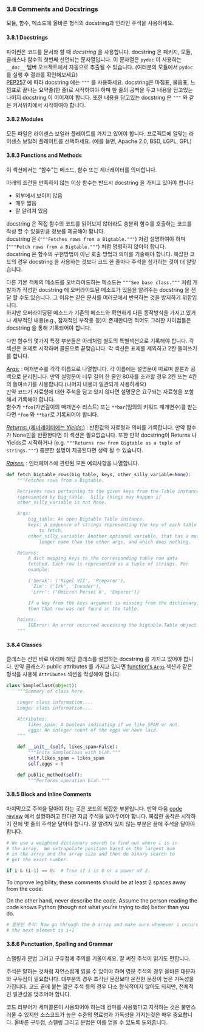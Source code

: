 <a id="s3.8-comments"></a>
<a id="comments"></a>
### 3.8 Comments and Docstrings

모듈, 함수, 메소드에 올바른 형식의 docstring과 인라인 주석을 사용하세요.  

<a id="s3.8.1-comments-in-doc-strings"></a>
<a id="comments-in-doc-strings"></a>
#### 3.8.1 Docstrings

파이썬은 코드를 문서화 할 때 _docstring_ 을 사용합니다.
docstring 은 패키지, 모듈, 클래스나 함수의 첫번째 선언되는 문자열입니다.
이 문자열은 `pydoc` 이 사용하는 `__doc__` 멤버 오브젝트에서 자동으로 추출될 수 있습니다.
(여러분의 모듈에서 `pydoc` 를 실행 후 결과를 확인해보세요)  
[PEP257](https://www.google.com/url?sa=D&q=http://www.python.org/dev/peps/pep-0257/) 에 따라 docstring 에는 `"""` 를 사용하세요.
docstring은 마침표, 물음표, 느낌표로 끝나는 요약줄(한 줄)로 시작하여야 하며 한 줄의 공백을 두고 내용을 담고있는 나머지 docstring 이 이어져야 합니다.
또한 내용을 담고있는 docstring 은 `"""` 와 같은 커서위치에서 시작하여야 합니다.  

<a id="s3.8.2-comments-in-modules"></a>
<a id="comments-in-modules"></a>
#### 3.8.2 Modules

모든 파일은 라이센스 보일러 플레이트를 가지고 있어야 합니다.
프로젝트에 알맞는 라이센스 보일러 플레이트를 선택하세요.
(에를 들면, Apache 2.0, BSD, LGPL, GPL)

<a id="s3.8.3-functions-and-methods"></a>
<a id="functions-and-methods"></a>
#### 3.8.3 Functions and Methods

이 섹션에서는 "함수"는 메소드, 함수 또는 제너레이터를 의미합니다.  

아래의 조건을 만족하지 않는 이상 함수는 반드시 docstring 을 가지고 있어야 합니다.  
-   외부에서 보이지 않음
-   매우 짧음
-   잘 알려져 있음

docstring 은 직접 함수의 코드를 읽어보지 않더라도 충분히 함수를 호출하는 코드를 작성 할 수 있을만큼 정보를 제공해야 합니다.  
docstring 은 (`"""Fetches rows from a Bigtable."""`) 처럼 설명하여야 하며 (`"""Fetch rows from a Bigtable."""`) 처럼 명령하지 않아야 합니다.  
docstring 은 함수의 구현방법이 아닌 호출 방법과 의미를 기술해야 합니다.
복잡한 코드의 경우 docstring 을 사용하는 것보다 코드 한 줄마다 주석을 첨가하는 것이 더 알맞습니다.  

다른 기본 객체의 메소드를 오버라이드하는 메소드는 `"""See base class."""` 처럼 
개발자가 작성한 docstring 에 오버라이드된 메소드가 있음을 알려주는 docstring 을 전달 할 수도 있습니다. 
그 이유는 같은 문서를 여러곳에서 반복하는 것을 방지하기 위함입니다.  
하지만 오버라이딩된 메소드가 기존의 메소드와 확연하게 다른 동작방식을 가지고 있거나 세부적인 내용(e.g., 잠재적인 부작용 등)이 존재한다면
적어도 그러한 차이점들은 docstring 을 통해 기록되어야 합니다.  

다만 함수의 몇가지 특정 부분들은 아래처럼 별도의 특별섹션으로 기록해야 합니다.
각 섹션은 표제로 시작하며 콜론으로 끝맺습니다.
각 섹션은 표제를 제외하고 2칸 들여쓰기를 합니다.  

<a id="doc-function-args"></a>
[*Args:*](#doc-function-args)
:   매개변수를 각각 이름으로 나열합니다. 각 이름에는 설명문이 따르며 콜론과 공백으로 분리됩니다.
만약 설명문이 너무 길어 한 줄인 80자를 초과할 경우 2칸 또는 4칸의 들여쓰기를 사용합니다.(나머지 내용과 일관되게 사용하세요)<br>
만약 코드가 자료형에 대한 주석을 담고 있지 않다면 설명문은 요구되는 자료형을 포함해서 기록해야 합니다.<br>
함수가 `*foo`(가변길이의 매개변수 리스트) 또는 `**bar`(임의의 키워드 매개변수)를 받는다면 `*foo` 와 `**bar`로 기록되어야 합니다.

<a id="doc-function-returns"></a>
[*Returns:* (제너레이터에는 *Yields:*)](#doc-function-returns)
:   반환값의 자료형과 의미를 기록합니다. 만약 함수가 None만을 반환한다면 이 섹션은 필요없습니다.
또한 만약 docstring이 Returns 나 Yields로 시작하거나
(e.g. `"""Returns row from Bigtable as a tuple of strings."""`) 충분한 설명이 제공된다면
생략 될 수 있습니다.

<a id="doc-function-raises"></a>
[*Raises:*](#doc-function-raises)
:   인터페이스에 관련된 모든 예외사항을 나열합니다.  

```python
def fetch_bigtable_rows(big_table, keys, other_silly_variable=None):
    """Fetches rows from a Bigtable.

    Retrieves rows pertaining to the given keys from the Table instance
    represented by big_table.  Silly things may happen if
    other_silly_variable is not None.

    Args:
        big_table: An open Bigtable Table instance.
        keys: A sequence of strings representing the key of each table row
            to fetch.
        other_silly_variable: Another optional variable, that has a much
            longer name than the other args, and which does nothing.

    Returns:
        A dict mapping keys to the corresponding table row data
        fetched. Each row is represented as a tuple of strings. For
        example:

        {'Serak': ('Rigel VII', 'Preparer'),
         'Zim': ('Irk', 'Invader'),
         'Lrrr': ('Omicron Persei 8', 'Emperor')}

        If a key from the keys argument is missing from the dictionary,
        then that row was not found in the table.

    Raises:
        IOError: An error occurred accessing the bigtable.Table object.
    """
```

<a id="s3.8.4-comments-in-classes"></a>
<a id="comments-in-classes"></a>
#### 3.8.4 Classes

클래스는 선언 바로 아래에 해당 클래스를 설명하는 docstring 를 가지고 있어야 합니다.
만약 클래스가 public attributes 를 가지고 있다면 [function's `Args`](#doc-function-args) 섹션과 같은 형식을 사용해
`Attributes` 섹션을 작성해야 합니다.

```python
class SampleClass(object):
    """Summary of class here.

    Longer class information....
    Longer class information....

    Attributes:
        likes_spam: A boolean indicating if we like SPAM or not.
        eggs: An integer count of the eggs we have laid.
    """

    def __init__(self, likes_spam=False):
        """Inits SampleClass with blah."""
        self.likes_spam = likes_spam
        self.eggs = 0

    def public_method(self):
        """Performs operation blah."""
```

<a id="comments-in-block-and-inline"></a>
<a id="s3.8.5-comments-in-block-and-inline"></a>
#### 3.8.5 Block and Inline Comments

마지막으로 주석을 달아야 하는 곳은 코드의 복잡한 부분입니다. 만약 다음 [code review](http://en.wikipedia.org/wiki/Code_review)
에서 설명하려고 한다면 지금 주석을 달아두어야 합니다.
복잡한 동작은 시작하기 전에 몇 줄의 주석을 달아야 합니다.
잘 알려져 있지 않는 부분은 끝에 주석을 달아야 합니다.  

```python
# We use a weighted dictionary search to find out where i is in
# the array.  We extrapolate position based on the largest num
# in the array and the array size and then do binary search to
# get the exact number.

if i & (i-1) == 0:  # True if i is 0 or a power of 2.
```

To improve legibility, these comments should be at least 2 spaces away from the
code.

On the other hand, never describe the code. Assume the person reading the code
knows Python (though not what you're trying to do) better than you do.

```python
# 잘못된 주석: Now go through the b array and make sure whenever i occurs
# the next element is i+1
```

<!-- The next section is copied from the C++ style guide. -->
<a id="s3.8.6-punctuation-spelling-and-grammar"></a>
<a id="punctuation-spelling-and-grammar"></a>
#### 3.8.6 Punctuation, Spelling and Grammar

스펠링과 문법 그리고 구두점에 주의를 기울이세요. 잘 써진 주석이 읽기도 편합니다.  

주석은 말하는 것처럼 자연스럽게 읽을 수 있어야 하며 영문 주석의 경우 올바른 대문자와 구두점이 필요합니다. 
대부분의 경우 조각난 문장보다 온전한 문장이 높은 가독성을 가집니다.
코드 끝에 붙는 짧은 주석 등의 경우 다소 형식적이지 않아도 되지만, 전체적인 일관성을 맞추어야 합니다.  

코드 리뷰어가 세미콜론이 사용되어야 하는데 컴마를 사용했다고 지적하는 것은 불만스러울 수 있지만
소스코드가 높은 수준의 명료성과 가독성을 가지는것은 매우 중요합니다.
올바른 구두점, 스펠링 그리고 문법은 이를 얻을 수 있도록 도와줍니다.  